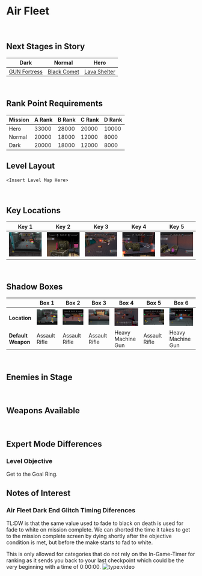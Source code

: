# Air Fleet

<br />

## Next Stages in Story
|Dark|Normal|Hero|
|--|--|--|
|[GUN Fortress](/Levels/GUNFortress)|[Black Comet](/Levels/BlackComet)|[Lava Shelter](/Levels/LavaShelter)|

<br />

## Rank Point Requirements

|Mission|A Rank|B Rank|C Rank|D Rank|
|--|--|--|--|--|
|Hero|33000|28000|20000|10000|
|Normal|20000|18000|12000|8000|
|Dark|20000|18000|12000|8000|


## Level Layout
```
<Insert Level Map Here>
```

<br />

## Key Locations
|Key 1|Key 2|Key 3|Key 4|Key 5|
|--|--|--|--|--|
|[ ![](/img/AirFleet/AirFleet-Key1.png) ](/img/AirFleet/AirFleet-Key1.png)|[ ![](/img/AirFleet/AirFleet-Key2.png) ](/img/AirFleet/AirFleet-Key2.png)|[ ![](/img/AirFleet/AirFleet-Key3.png) ](/img/AirFleet/AirFleet-Key3.png)|[ ![](/img/AirFleet/AirFleet-Key4.png) ](/img/AirFleet/AirFleet-Key4.png)|[ ![](/img/AirFleet/AirFleet-Key5.png) ](/img/AirFleet/AirFleet-Key5.png)|

<br />

## Shadow Boxes
| |Box 1|Box 2|Box 3|Box 4|Box 5|Box 6|
|-|-|-|-|-|-|-|
|__Location__|[ ![](/img/AirFleet/AirFleet-SpecialWeaponsContainer1.png) ](/img/AirFleet/AirFleet-SpecialWeaponsContainer1.png)|[ ![](/img/AirFleet/AirFleet-SpecialWeaponsContainer2.png) ](/img/AirFleet/AirFleet-SpecialWeaponsContainer2.png)|[ ![](/img/AirFleet/AirFleet-SpecialWeaponsContainer3.png) ](/img/AirFleet/AirFleet-SpecialWeaponsContainer3.png)|[ ![](/img/AirFleet/AirFleet-SpecialWeaponsContainer4.png) ](/img/AirFleet/AirFleet-SpecialWeaponsContainer4.png)|[ ![](/img/AirFleet/AirFleet-SpecialWeaponsContainer5.png) ](/img/AirFleet/AirFleet-SpecialWeaponsContainer5.png)|[ ![](/img/AirFleet/AirFleet-SpecialWeaponsContainer6.png) ](/img/AirFleet/AirFleet-SpecialWeaponsContainer6.png)|
|__Default Weapon__|Assault Rifle|Assault Rifle|Assault Rifle|Heavy Machine Gun|Assault Rifle|Heavy Machine Gun|

<br />

## Enemies in Stage

<br />

## Weapons Available

<br />

## Expert Mode Differences

### Level Objective
Get to the Goal Ring.

## Notes of Interest

### Air Fleet Dark End Glitch Timing Diferences
TL:DW is that the same value used to fade to black on death is used for fade to white on mission complete.  We can shorted the time it takes to get to the mission complete screen by dying shortly after the objective condition is met, but before the make starts to fad to white. 

This is only allowed for categories that do not rely on the In-Game-Timer for ranking as it sends you back to your last checkpoint which could be the very beginning with a time of 0:00:00.
![type:video](https://www.youtube.com/embed/VcweLZfyTeE)
<br />
